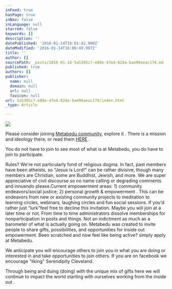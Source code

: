 ```yaml
---
inFeed: true
hasPage: true
inNav: false
inLanguage: null
starred: false
keywords: []
description: ''
datePublished: '2016-01-14T16:01:42.900Z'
dateModified: '2016-01-14T16:00:49.997Z'
title: ''
author: []
sourcePath: _posts/2016-01-14-5a5395c7-e88e-47e4-824a-bae96aeac174.md
published: true
authors: []
publisher:
  name: null
  domain: null
  url: null
  favicon: null
url: 5a5395c7-e88e-47e4-824a-bae96aeac174/index.html
_type: Article

---
```

![](https://the-grid-user-content.s3-us-west-2.amazonaws.com/8f1771d2-fbf9-4959-91c0-1016a6fdcf9e.png)

Please consider joining [Metabedu community][0], explore it .  There is a mission and ideology there, or read them [HERE][1] .

You do not have to join to see most of what is at Metabedu, you do have to join to participate.

Rules? We're not particularly fond of religious dogma. In fact, past members have been atheists, so "Jesus is Lord!" can be rather divisive, though many members are Christian, some are Buddhist, Jewish, and more.  We are super appreciative of civil discourse so no name calling or degrading comments  and innuendo please.Current empowerment areas: 1) community endeavors/social justice; 2) personal growth & empowerment . This can be endeavors from new or existing community projects to meditation to learning circles, webinars, laughing circles and fun social sessions.  If you'd rather just "lurk"feel free to decline this invitation.  Maybe you will join at a later time or not.  From time to time administrators dissolve memberships for nonparticipation in posts and things. Not an indictment as much as a barometer of what is actually going on.  Metabedu was created to invite people to share gifts, possibilities, and opportunities for inside out empowerment.   Been scratched and now feel like being active? simply apply at Metabedu.

We anticipate you will encourage others to join you in what you are doing or interested in and take opportunities to join others. If you are on facebook we encourage "liking" Serendipity Cleveland.

Through being and duing (doing) with the unique mix of gifts here we will continue to impact the world starting with ourselves working from the inside out .

**[][2][][3]**

[0]: https://plus.google.com/u/0/communities/100670525824248486092
[1]: https://docs.google.com/document/d/1EWUwFQ92aIiWgDa8FjCszl2f_elkgb8a51x-O6lmfwE/pub
[2]: http://searchsoa.techtarget.com/definition/lurking
[3]: https://www.facebook.com/SerendipityCleveland